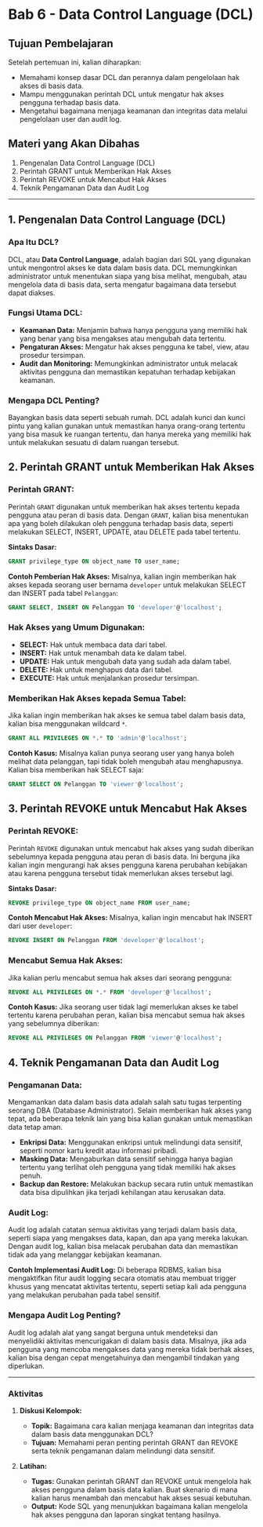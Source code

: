 # **Bab 6 - Data Control Language (DCL)**

## **Tujuan Pembelajaran**
Setelah pertemuan ini, kalian diharapkan:
- Memahami konsep dasar DCL dan perannya dalam pengelolaan hak akses di basis data.
- Mampu menggunakan perintah DCL untuk mengatur hak akses pengguna terhadap basis data.
- Mengetahui bagaimana menjaga keamanan dan integritas data melalui pengelolaan user dan audit log.

## **Materi yang Akan Dibahas**
1. Pengenalan Data Control Language (DCL)
2. Perintah GRANT untuk Memberikan Hak Akses
3. Perintah REVOKE untuk Mencabut Hak Akses
4. Teknik Pengamanan Data dan Audit Log

---

## **1. Pengenalan Data Control Language (DCL)**

### **Apa Itu DCL?**
DCL, atau **Data Control Language**, adalah bagian dari SQL yang digunakan untuk mengontrol akses ke data dalam basis data. DCL memungkinkan administrator untuk menentukan siapa yang bisa melihat, mengubah, atau mengelola data di basis data, serta mengatur bagaimana data tersebut dapat diakses.

### **Fungsi Utama DCL:**
- **Keamanan Data:** Menjamin bahwa hanya pengguna yang memiliki hak yang benar yang bisa mengakses atau mengubah data tertentu.
- **Pengaturan Akses:** Mengatur hak akses pengguna ke tabel, view, atau prosedur tersimpan.
- **Audit dan Monitoring:** Memungkinkan administrator untuk melacak aktivitas pengguna dan memastikan kepatuhan terhadap kebijakan keamanan.

### **Mengapa DCL Penting?**
Bayangkan basis data seperti sebuah rumah. DCL adalah kunci dan kunci pintu yang kalian gunakan untuk memastikan hanya orang-orang tertentu yang bisa masuk ke ruangan tertentu, dan hanya mereka yang memiliki hak untuk melakukan sesuatu di dalam ruangan tersebut.

## **2. Perintah GRANT untuk Memberikan Hak Akses**

### **Perintah GRANT:**
Perintah `GRANT` digunakan untuk memberikan hak akses tertentu kepada pengguna atau peran di basis data. Dengan `GRANT`, kalian bisa menentukan apa yang boleh dilakukan oleh pengguna terhadap basis data, seperti melakukan SELECT, INSERT, UPDATE, atau DELETE pada tabel tertentu.

**Sintaks Dasar:**
```sql
GRANT privilege_type ON object_name TO user_name;
```

**Contoh Pemberian Hak Akses:**
Misalnya, kalian ingin memberikan hak akses kepada seorang user bernama `developer` untuk melakukan SELECT dan INSERT pada tabel `Pelanggan`:
```sql
GRANT SELECT, INSERT ON Pelanggan TO 'developer'@'localhost';
```

### **Hak Akses yang Umum Digunakan:**
- **SELECT:** Hak untuk membaca data dari tabel.
- **INSERT:** Hak untuk menambah data ke dalam tabel.
- **UPDATE:** Hak untuk mengubah data yang sudah ada dalam tabel.
- **DELETE:** Hak untuk menghapus data dari tabel.
- **EXECUTE:** Hak untuk menjalankan prosedur tersimpan.

### **Memberikan Hak Akses kepada Semua Tabel:**
Jika kalian ingin memberikan hak akses ke semua tabel dalam basis data, kalian bisa menggunakan wildcard `*`.
```sql
GRANT ALL PRIVILEGES ON *.* TO 'admin'@'localhost';
```

**Contoh Kasus:**
Misalnya kalian punya seorang user yang hanya boleh melihat data pelanggan, tapi tidak boleh mengubah atau menghapusnya. Kalian bisa memberikan hak SELECT saja:
```sql
GRANT SELECT ON Pelanggan TO 'viewer'@'localhost';
```

## **3. Perintah REVOKE untuk Mencabut Hak Akses**

### **Perintah REVOKE:**
Perintah `REVOKE` digunakan untuk mencabut hak akses yang sudah diberikan sebelumnya kepada pengguna atau peran di basis data. Ini berguna jika kalian ingin mengurangi hak akses pengguna karena perubahan kebijakan atau karena pengguna tersebut tidak memerlukan akses tersebut lagi.

**Sintaks Dasar:**
```sql
REVOKE privilege_type ON object_name FROM user_name;
```

**Contoh Mencabut Hak Akses:**
Misalnya, kalian ingin mencabut hak INSERT dari user `developer`:
```sql
REVOKE INSERT ON Pelanggan FROM 'developer'@'localhost';
```

### **Mencabut Semua Hak Akses:**
Jika kalian perlu mencabut semua hak akses dari seorang pengguna:
```sql
REVOKE ALL PRIVILEGES ON *.* FROM 'developer'@'localhost';
```

**Contoh Kasus:**
Jika seorang user tidak lagi memerlukan akses ke tabel tertentu karena perubahan peran, kalian bisa mencabut semua hak akses yang sebelumnya diberikan:
```sql
REVOKE ALL PRIVILEGES ON Pelanggan FROM 'viewer'@'localhost';
```

## **4. Teknik Pengamanan Data dan Audit Log**

### **Pengamanan Data:**
Mengamankan data dalam basis data adalah salah satu tugas terpenting seorang DBA (Database Administrator). Selain memberikan hak akses yang tepat, ada beberapa teknik lain yang bisa kalian gunakan untuk memastikan data tetap aman.

- **Enkripsi Data:** Menggunakan enkripsi untuk melindungi data sensitif, seperti nomor kartu kredit atau informasi pribadi.
- **Masking Data:** Mengaburkan data sensitif sehingga hanya bagian tertentu yang terlihat oleh pengguna yang tidak memiliki hak akses penuh.
- **Backup dan Restore:** Melakukan backup secara rutin untuk memastikan data bisa dipulihkan jika terjadi kehilangan atau kerusakan data.

### **Audit Log:**
Audit log adalah catatan semua aktivitas yang terjadi dalam basis data, seperti siapa yang mengakses data, kapan, dan apa yang mereka lakukan. Dengan audit log, kalian bisa melacak perubahan data dan memastikan tidak ada yang melanggar kebijakan keamanan.

**Contoh Implementasi Audit Log:**
Di beberapa RDBMS, kalian bisa mengaktifkan fitur audit logging secara otomatis atau membuat trigger khusus yang mencatat aktivitas tertentu, seperti setiap kali ada pengguna yang melakukan perubahan pada tabel sensitif.

### **Mengapa Audit Log Penting?**
Audit log adalah alat yang sangat berguna untuk mendeteksi dan menyelidiki aktivitas mencurigakan di dalam basis data. Misalnya, jika ada pengguna yang mencoba mengakses data yang mereka tidak berhak akses, kalian bisa dengan cepat mengetahuinya dan mengambil tindakan yang diperlukan.

---

### **Aktivitas**

1. **Diskusi Kelompok:**
    - **Topik:** Bagaimana cara kalian menjaga keamanan dan integritas data dalam basis data menggunakan DCL?
    - **Tujuan:** Memahami peran penting perintah GRANT dan REVOKE serta teknik pengamanan dalam melindungi data sensitif.

2. **Latihan:**
    - **Tugas:** Gunakan perintah GRANT dan REVOKE untuk mengelola hak akses pengguna dalam basis data kalian. Buat skenario di mana kalian harus menambah dan mencabut hak akses sesuai kebutuhan.
    - **Output:** Kode SQL yang menunjukkan bagaimana kalian mengelola hak akses pengguna dan laporan singkat tentang hasilnya.
